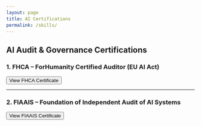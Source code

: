 ```yaml
---
layout: page
title: AI Certifications
permalink: /skills/
---
```


## AI Audit & Governance Certifications

### 1. FHCA – ForHumanity Certified Auditor (EU AI Act)

<button onclick="document.getElementById('modal-fhca').style.display='block'">
  View FHCA Certificate
</button>

<div id="modal-fhca" style="display:none; position:fixed; top:0; left:0; width:100%; height:100%; background:rgba(0,0,0,0.8); z-index:1000;">
  <div style="margin:5% auto; padding:20px; background:#fff; width:90%; max-width:800px; border-radius:12px; box-shadow:0 0 10px rgba(0,0,0,0.5); position:relative;">
    <span onclick="document.getElementById('modal-fhca').style.display='none'" style="position:absolute; top:10px; right:20px; font-size:24px; cursor:pointer;">&times;</span>
    <img src="/assets/img/FHCA_EUAIAct.png" alt="FHCA Certificate" style="width:100%; height:auto; border-radius:8px;">
  </div>
</div>

---

### 2. FIAAIS – Foundation of Independent Audit of AI Systems

<button onclick="document.getElementById('modal-fiaais').style.display='block'">
  View FIAAIS Certificate
</button>

<div id="modal-fiaais" style="display:none; position:fixed; top:0; left:0; width:100%; height:100%; background:rgba(0,0,0,0.8); z-index:1000;">
  <div style="margin:5% auto; padding:20px; background:#fff; width:90%; max-width:800px; border-radius:12px; box-shadow:0 0 10px rgba(0,0,0,0.5); position:relative;">
    <span onclick="document.getElementById('modal-fiaais').style.display='none'" style="position:absolute; top:10px; right:20px; font-size:24px; cursor:pointer;">&times;</span>
    <img src="/assets/img/FIAAIS_Certificate.png" alt="FIAAIS Certificate" style="width:100%; height:auto; border-radius:8px;">
  </div>
</div>
